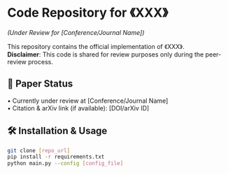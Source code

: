 # Code Repository for 《XXX》  
*(Under Review for [Conference/Journal Name])*

This repository contains the official implementation of 《XXX》.  
**Disclaimer**: This code is shared for review purposes only during the peer-review process. 

## 📄 Paper Status  
• Currently under review at [Conference/Journal Name]  
• Citation & arXiv link (if available): [DOI/arXiv ID]  

## 🛠 Installation & Usage  
```bash
git clone [repo_url]
pip install -r requirements.txt
python main.py --config [config_file]
